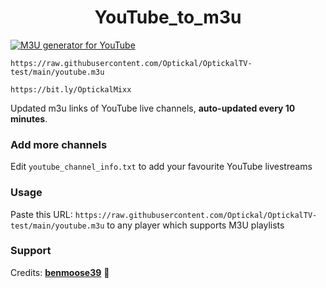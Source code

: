 
<h1 align="center"> YouTube_to_m3u </h1>

[![M3U generator for YouTube](https://github.com/Optickal/OptickalTV-test/actions/workflows/m3u_Generator.yml/badge.svg)](https://github.com/Optickal/OptickalTV-test/actions/workflows/m3u_Generator.yml)



`https://raw.githubusercontent.com/Optickal/OptickalTV-test/main/youtube.m3u`

`https://bit.ly/OptickalMixx`

Updated m3u links of YouTube live channels, **auto-updated every 10 minutes**.


### Add more channels
Edit `youtube_channel_info.txt` to add your favourite YouTube livestreams


### Usage
Paste this URL: `https://raw.githubusercontent.com/Optickal/OptickalTV-test/main/youtube.m3u` to any player which supports M3U playlists


### Support

Credits: [**benmoose39**](https://github.com/benmoose39) 🙂
